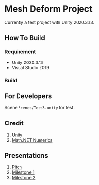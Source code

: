 # Mesh Deform Project

Currently a test project with Unity 2020.3.13.





## How To Build

### Requirement

- Unity 2020.3.13
- Visual Studio 2019



### Build





## For Developers

Scene `Scenes/Test3.unity` for test. 



## Credit

1. [Unity](https://unity.com/)
1. [Math.NET Numerics](https://github.com/mathnet/mathnet-numerics)



## Presentations

1. [Pitch](https://docs.google.com/presentation/d/1vwb5RJlEHCoQyWLS116C5mvTnZ4lScZMC8LQFr1BcJU/)
2. [Milestone 1](https://docs.google.com/presentation/d/1DddtqMYNPFK_de73_3AZ3dXIFQ1iPYBxOBAKMeCrQ8A/)
3. [Milestone 2](https://docs.google.com/presentation/d/14nwoKlDBEHcIAdbmpu_0bEEPnFItTixbUZDCPtQ1mfM/)

